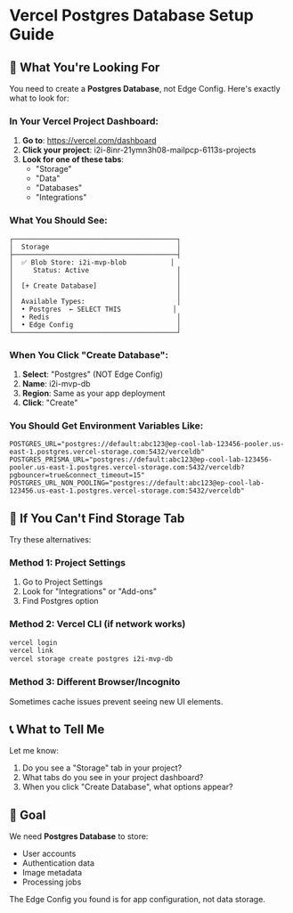 # Vercel Postgres Database Setup Guide

## 🎯 What You're Looking For

You need to create a **Postgres Database**, not Edge Config. Here's exactly what to look for:

### In Your Vercel Project Dashboard:

1. **Go to**: https://vercel.com/dashboard
2. **Click your project**: i2i-8inr-21ymn3h08-mailpcp-6113s-projects
3. **Look for one of these tabs**:
   - "Storage"
   - "Data"
   - "Databases"
   - "Integrations"

### What You Should See:

```
┌─────────────────────────────────────────┐
│  Storage                                │
├─────────────────────────────────────────┤
│  ✅ Blob Store: i2i-mvp-blob           │
│     Status: Active                      │
│                                         │
│  [+ Create Database]                    │
│                                         │
│  Available Types:                       │
│  • Postgres  ← SELECT THIS             │
│  • Redis                                │
│  • Edge Config                          │
└─────────────────────────────────────────┘
```

### When You Click "Create Database":

1. **Select**: "Postgres" (NOT Edge Config)
2. **Name**: i2i-mvp-db
3. **Region**: Same as your app deployment
4. **Click**: "Create"

### You Should Get Environment Variables Like:

```env
POSTGRES_URL="postgres://default:abc123@ep-cool-lab-123456-pooler.us-east-1.postgres.vercel-storage.com:5432/verceldb"
POSTGRES_PRISMA_URL="postgres://default:abc123@ep-cool-lab-123456-pooler.us-east-1.postgres.vercel-storage.com:5432/verceldb?pgbouncer=true&connect_timeout=15"
POSTGRES_URL_NON_POOLING="postgres://default:abc123@ep-cool-lab-123456.us-east-1.postgres.vercel-storage.com:5432/verceldb"
```

## 🚨 If You Can't Find Storage Tab

Try these alternatives:

### Method 1: Project Settings

1. Go to Project Settings
2. Look for "Integrations" or "Add-ons"
3. Find Postgres option

### Method 2: Vercel CLI (if network works)

```bash
vercel login
vercel link
vercel storage create postgres i2i-mvp-db
```

### Method 3: Different Browser/Incognito

Sometimes cache issues prevent seeing new UI elements.

## 📞 What to Tell Me

Let me know:

1. Do you see a "Storage" tab in your project?
2. What tabs do you see in your project dashboard?
3. When you click "Create Database", what options appear?

## 🎯 Goal

We need **Postgres Database** to store:

- User accounts
- Authentication data
- Image metadata
- Processing jobs

The Edge Config you found is for app configuration, not data storage.

